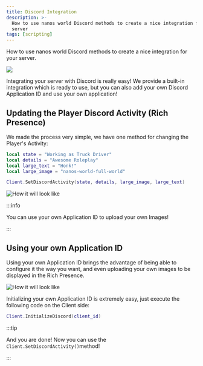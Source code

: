 ```yaml
---
title: Discord Integration
description: >-
  How to use nanos world Discord methods to create a nice integration for your
  server
tags: [scripting]
---
```



How to use nanos world Discord methods to create a nice integration for your server.

![](/img/docs/discord.jpg)

Integrating your server with Discord is really easy! We provide a built-in integration which is ready to use, but you can also add your own Discord Application ID and use your own application!

## Updating the Player Discord Activity \(Rich Presence\)

We made the process very simple, we have one method for changing the Player's Activity:

```lua title="Client/Index.lua"
local state = "Working as Truck Driver"
local details = "Awesome Roleplay"
local large_text = "Honk!"
local large_image = "nanos-world-full-world"

Client.SetDiscordActivity(state, details, large_image, large_text)
```

![How it will look like](/img/docs/discord-integration-01.jpg)

:::info

You can use your own Application ID to upload your own Images!

:::

## Using your own Application ID

Using your own Application ID brings the advantage of being able to configure it the way you want, and even uploading your own images to be displayed in the Rich Presence.

![How it will look like](/img/docs/discord-integration-02.jpg)

Initializing your own Application ID is extremely easy, just execute the following code on the Client side:

```lua title="Client/Index.lua"
Client.InitializeDiscord(client_id)
```

:::tip

And you are done! Now you can use the `Client.SetDiscordActivity()`method!

:::

